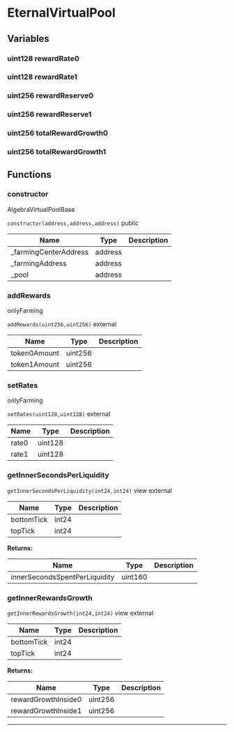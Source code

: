 

# EternalVirtualPool






## Variables
### uint128 rewardRate0 



### uint128 rewardRate1 



### uint256 rewardReserve0 



### uint256 rewardReserve1 



### uint256 totalRewardGrowth0 



### uint256 totalRewardGrowth1 




## Functions
### constructor

AlgebraVirtualPoolBase

`constructor(address,address,address)`  public





| Name | Type | Description |
| ---- | ---- | ----------- |
| _farmingCenterAddress | address |  |
| _farmingAddress | address |  |
| _pool | address |  |


### addRewards

onlyFarming

`addRewards(uint256,uint256)`  external





| Name | Type | Description |
| ---- | ---- | ----------- |
| token0Amount | uint256 |  |
| token1Amount | uint256 |  |


### setRates

onlyFarming

`setRates(uint128,uint128)`  external





| Name | Type | Description |
| ---- | ---- | ----------- |
| rate0 | uint128 |  |
| rate1 | uint128 |  |


### getInnerSecondsPerLiquidity


`getInnerSecondsPerLiquidity(int24,int24)` view external





| Name | Type | Description |
| ---- | ---- | ----------- |
| bottomTick | int24 |  |
| topTick | int24 |  |

**Returns:**

| Name | Type | Description |
| ---- | ---- | ----------- |
| innerSecondsSpentPerLiquidity | uint160 |  |

### getInnerRewardsGrowth


`getInnerRewardsGrowth(int24,int24)` view external





| Name | Type | Description |
| ---- | ---- | ----------- |
| bottomTick | int24 |  |
| topTick | int24 |  |

**Returns:**

| Name | Type | Description |
| ---- | ---- | ----------- |
| rewardGrowthInside0 | uint256 |  |
| rewardGrowthInside1 | uint256 |  |



---


